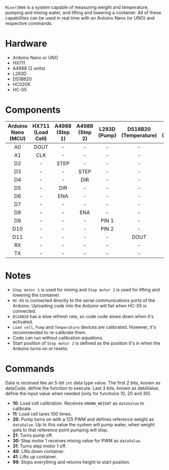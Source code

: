 `Mixer3000` is a system capable of measuring weight and temperature, pumping and mixing water, and lifting and lowering a container. All of these capabilities can be used in real time with an Arduino Nano (or UNO) and respective commands.



# Hardware
- Arduino Nano or UNO
- HX711
- A4988 (2 units)
- L293D
- DS18B20
- HC020K
- HC-05



# Components
| Arduino Nano (MCU) | HX711 (Load Cell) | A4988 (Step 1) | A4988 (Step 2) | L293D (Pump) | DS18B20 (Temperature) | HC020K (Encoder) | HC-05 (Bluetooth) |
|:------------------:|:-----------------:|:--------------:|:--------------:|:------------:|:---------------------:|:----------------:|:-----------------:|
|         A0         |        DOUT       |        -       |        -       |       -      |           -           |         -        |         -         |
|         A1         |        CLK        |        -       |        -       |       -      |           -           |         -        |         -         |
|         D2         |         -         |      STEP      |        -       |       -      |           -           |         -        |         -         |
|         D3         |         -         |        -       |      STEP      |       -      |           -           |         -        |         -         |
|         D4         |         -         |        -       |       DIR      |       -      |           -           |         -        |         -         |
|         D5         |         -         |       DIR      |        -       |       -      |           -           |         -        |         -         |
|         D6         |         -         |       ENA      |        -       |       -      |           -           |         -        |         -         |
|         D7         |         -         |        -       |        -       |       -      |           -           |       DOUT       |         -         |
|         D8         |         -         |        -       |       ENA      |       -      |           -           |         -        |         -         |
|         D9         |         -         |        -       |        -       |     PIN 1    |           -           |         -        |         -         |
|         D10        |         -         |        -       |        -       |     PIN 2    |           -           |         -        |         -         |
|         D11        |         -         |        -       |        -       |       -      |          DOUT         |         -        |         -         |
|         RX         |         -         |        -       |        -       |       -      |           -           |         -        |         TX        |
|         TX         |         -         |        -       |        -       |       -      |           -           |         -        |         RX        |



# Notes
- `Step motor 1` is used for mixing and `Step motor 2` is used for lifting and lowering the container.
- `HC-05` is connected directly to the serial communications ports of the Arduino. Uploading code into the Arduino will fail when HC-05 is connected.
- `DS18B20` has a slow refresh rate, so code code slows down when it's activated.
- `Load cell`, `Pump` and `Temperature` devices are calibrated. However, it's recommended to re-calibrate them.
- Code can run without calibration equations.
- Start position of `Step motor 2` is defined as the position it's in when the Arduino turns on or resets.



# Commands
Data is received like an 5-bit `int` data type value. The first 2 bits, known as dataCode, define the function to execute. Last 3 bits, known as dataValue, define the input value when needed (only for functions 10, 20 and 30). 

- **10**: Load cell calibration. Receives `KNOWN_WEIGHT` as `dataValue` to calibrate.
- **11**: Load cell tares 100 times.
- **20**: Pump turns on with a 125 PWM and defines reference weight as `dataValue`. Up to this value the system will pump water, when weight gets to that reference point pumping will stop. 
- **21**: Turns pump off.
- **30**: Step motor 1 receives mixing value for PWM as `dataValue`.
- **31**: Turns step motor 1 off.
- **40**: Lifts down container.
- **41**: Lifts up container.
- **99**: Stops everything and returns height to start position.